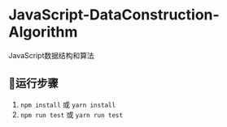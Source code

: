 # JavaScript-DataConstruction-Algorithm
JavaScript数据结构和算法


## 👀运行步骤
1. `npm install` 或 `yarn install`
2. `npm run test` 或 `yarn run test`
